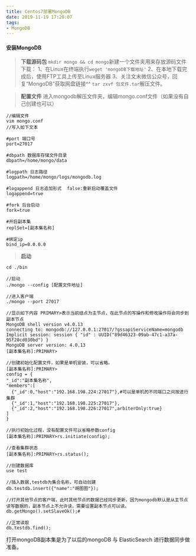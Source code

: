 ```yaml
---
title: Centos7部署MongoDB
date: 2019-11-19 17:20:07
tags:
- MongoDB
---
```


#### 安装MongoDB

> **下载源码包**
> `mkdir mongo && cd mongo`新建一个文件夹用来存放源码文件
> 下载：
> 1、在Linux在终端执行`weget 'mongoDB下载地址'`
> 2、在本地下载完成后，使用FTP工具上传至Linux服务器
> 3、关注文末微信公众号，回复“MongoDB”获取网盘链接^^
> `tar zxvf 包文件.tar`解压文件。

> **配置文件**
> 进入mongodb解压文件夹，编辑mongo.conf文件（如果没有自己创建也可以）

```
//编辑文件
vim mongo.conf
//写入如下文本

#port 端口号
port=27017

#dbpath 数据库存储文件目录
dbpath=/home/mongo/data

#logpath 日志路径
logpath=/home/mongo/logs/mongodb.log

#logappend 日志追加形式  false:重新启动覆盖文件
logappend=true

#fork 后台启动
fork=true

#开启副本集
replSet=[副本集名称]

#绑定ip
bind_ip=0.0.0.0
```

> **启动**

```
cd ./bin

//启动
./mongo --config [配置文件地址]

//进入客户端
./mongo --port 27017

//显示如下内容 PRIMARY>表示当前结点为主节点，在此节点的写操作和修改操作将会同步到副本节点
MongoDB shell version v4.0.13
connecting to: mongodb://127.0.0.1:27017/?gssapiServiceName=mongodb
Implicit session: session { "id" : UUID("89d46323-09ab-47c1-a37a-95f20cd030bd") }
MongoDB server version: 4.0.13
[副本集名称]:PRIMARY>

//创建初始化配置文件，如果是单机安装，可以省略。
[副本集名称]:PRIMARY>
config = {
"_id":"副本集名称",
"members":[
  {"_id":0,"host":"192.168.198.224:27017"},#可以是单机的不同端口之间按进行集群
  {"_id":1,"host":"192.168.198.225:27017"},
  {"_id":2,"host":"192.168.198.226:27017",arbiterOnly:true}
]
}

//执行初始化过程，没有配置文件可以省略参数config
[副本集名称]:PRIMARY>rs.initiate(config);

//查看集群状态
[副本集名称]:PRIMARY>rs.status();

//创建数据库
use test

//插入数据,testdb为集合名称，可自动创建
db.testdb.insert({"name":"胡图图"});

//打开其他节点的客户端，此时其他节点的数据已经同步更新，因为mongodb默认是从主节点读写数据的，副本节点上不允许读，需要设置副本节点可以读。
db.getMongo().setSlaveOk();#

//正常读取
db.testdb.find();
```

打开mongoDB副本集是为了以后的mongoDB 与 ElasticSearch 进行数据同步做准备。